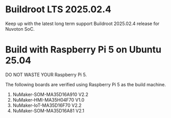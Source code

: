 # Buildroot LTS 2025.02.4
Keep up with the latest long term support Buildroot 2025.02.4 release for Nuvoton SoC.

# Build with Raspberry Pi 5 on Ubuntu 25.04
DO NOT WASTE YOUR Raspberry Pi 5. 

The following boards are verified using Raspberry Pi 5 as the build machine.
1. NuMaker-SOM-MA35D16A910 V2.2
2. NuMaker-HMI-MA35H04F70 V1.0
3. NuMaker-IoT-MA35D16F70 V2.2
4. NuMaker-SOM-MA35D16A81 V2.1
